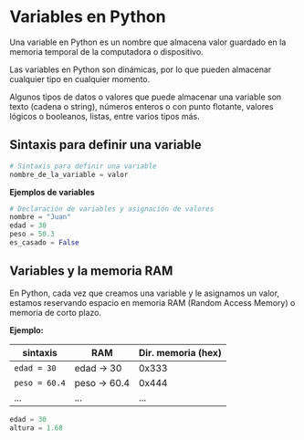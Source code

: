 # Variables en Python

Una variable en Python es un nombre que almacena valor guardado en la memoria temporal de la computadora o dispositivo.

Las variables en Python son dinámicas, por lo que pueden almacenar cualquier tipo en cualquier momento.

Algunos tipos de datos o valores que puede almacenar una variable son texto (cadena o string), números enteros o con punto flotante, valores lógicos o booleanos, listas, entre varios tipos más.

## Sintaxis para definir una variable

```python
# Sintaxis para definir una variable
nombre_de_la_variable = valor
```

**Ejemplos de variables**

```python
# Declaración de variables y asignación de valores
nombre = "Juan"
edad = 30
peso = 50.3
es_casado = False
```
## Variables y la memoria RAM

En Python, cada vez que creamos una variable y le asignamos un valor, estamos reservando espacio en memoria RAM (Random Access Memory) o memoria de corto plazo.

**Ejemplo:**

| sintaxis      | RAM              | Dir. memoria (hex) |
|---------------|------------------|--------------------|
| `edad = 30`   | edad -> 30  | 0x333              |
| `peso = 60.4` | peso -> 60.4     | 0x444              |
| ...           | ...              | ...                |


```python
edad = 30 
altura = 1.68
```
